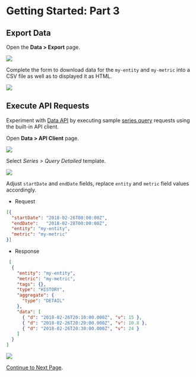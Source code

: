 # Getting Started: Part 3

## Export Data

Open the **Data > Export** page.

![](./resources/getting-started-3_1.png)

Complete the form to download data for the `my-entity` and `my-metric` into a CSV file as well as to displayed it as HTML.

![](./resources/getting-started-3_5.png)

## Execute API Requests

Experiment with [Data API](../api/data/README.md) by executing sample [series query](../api/data/series/query.md) requests using the built-in API client.

Open **Data > API Client** page.

![](./resources/getting-started-3_2.png)

Select _Series > Query Detailed_ template.

![](./resources/getting-started-3_3.png)

Adjust `startDate` and `endDate` fields, replace `entity` and `metric` field values accordingly.

* Request

```json
[{
  "startDate": "2018-02-26T00:00:00Z",
  "endDate":   "2018-02-28T00:00:00Z",
  "entity": "my-entity",
  "metric": "my-metric"
}]
```

* Response

```json
 [
  {
    "entity": "my-entity",
    "metric": "my-metric",
    "tags": {},
    "type": "HISTORY",
    "aggregate": {
      "type": "DETAIL"
    },
    "data": [
      { "d": "2018-02-26T20:10:00.000Z", "v": 15 },
      { "d": "2018-02-26T20:20:00.000Z", "v": 10.8 },
      { "d": "2018-02-26T20:30:00.000Z", "v": 24 }
    ]
  }
]
```

![](./resources/getting-started-3_4.png)

[Continue to Next Page](getting-started-4.md).

